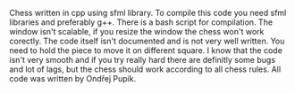 Chess written in cpp using sfml library. 
To compile this code you need sfml libraries and preferably g++.
There is a bash script for compilation.
The window isn't scalable, if you resize the window the chess won't work corectly.
The code itself isn't documented and is not very well written.
You need to hold the piece to move it on different square.
I know that the code isn't very smooth and if you try really hard there are definitly some bugs and lot of lags, but the chess should work according to all chess rules.
All code was written by Ondřej Pupík.
